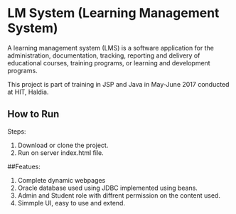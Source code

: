 # LM System (Learning Management System)
A learning management system (LMS) is a software application for the administration, documentation, tracking, reporting and delivery of educational courses, training programs, or learning and development programs.

This project is part of training in JSP and Java in May-June 2017 conducted at HIT, Haldia.

## How to Run
Steps:
1.  Download or clone the project.
2.  Run on server index.html file.

##Featues:
1.  Complete dynamic webpages
2.  Oracle database used using JDBC implemented using beans.
3.  Admin and Student role with diffrent permission on the content used.
4.  Simmple UI, easy to use and extend.
